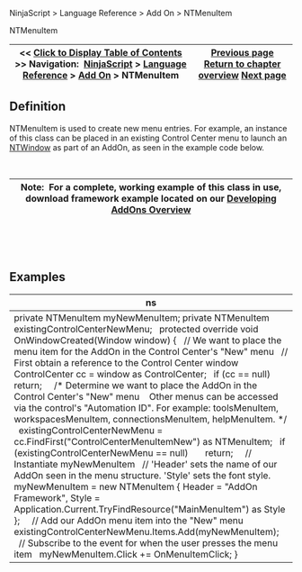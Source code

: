 ﻿


NinjaScript \> Language Reference \> Add On \> NTMenuItem






















NTMenuItem







| \<\< [Click to Display Table of Contents](ntmenuitem.md) \>\> **Navigation:**     [NinjaScript](ninjascript-1.md) \> [Language Reference](language_reference_wip-1.md) \> [Add On](add_on-1.md) \> NTMenuItem | [Previous page](newssubscription-1.md) [Return to chapter overview](add_on-1.md) [Next page](ntmessageboxsimple_show()-1.md) |
| --- | --- |











## Definition


NTMenuItem is used to create new menu entries. For example, an instance of this class can be placed in an existing Control Center menu to launch an [NTWindow](ntwindow-1.md) as part of an AddOn, as seen in the example code below.


 




| Note:  For a complete, working example of this class in use, download framework example located on our [Developing AddOns Overview](developing_add_ons-1.md) |
| --- |



 


 


## Examples




| ns |
| --- |
| private NTMenuItem myNewMenuItem; private NTMenuItem existingControlCenterNewMenu;   protected override void OnWindowCreated(Window window) {    // We want to place the menu item for the AddOn in the Control Center's "New" menu    // First obtain a reference to the Control Center window    ControlCenter cc \= window as ControlCenter;    if (cc \=\= null)        return;      /\* Determine we want to place the AddOn in the Control Center's "New" menu     Other menus can be accessed via the control's "Automation ID". For example: toolsMenuItem, workspacesMenuItem, connectionsMenuItem, helpMenuItem. \*/    existingControlCenterNewMenu \= cc.FindFirst("ControlCenterMenuItemNew") as NTMenuItem;    if (existingControlCenterNewMenu \=\= null)        return;      // Instantiate myNewMenuItem    // 'Header' sets the name of our AddOn seen in the menu structure. 'Style' sets the font style.    myNewMenuItem \= new NTMenuItem { Header \= "AddOn Framework", Style \= Application.Current.TryFindResource("MainMenuItem") as Style };      // Add our AddOn menu item into the "New" menu    existingControlCenterNewMenu.Items.Add(myNewMenuItem);      // Subscribe to the event for when the user presses the menu item    myNewMenuItem.Click \+\= OnMenuItemClick; } |










